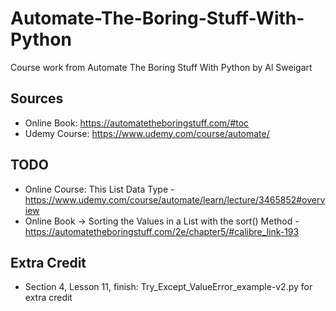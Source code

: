 # Automate-The-Boring-Stuff-With-Python

Course work from Automate The Boring Stuff With Python by Al Sweigart

## Sources

* Online Book: <https://automatetheboringstuff.com/#toc>
* Udemy Course: <https://www.udemy.com/course/automate/>

## TODO

* Online Course: This List Data Type - <https://www.udemy.com/course/automate/learn/lecture/3465852#overview>
* Online Book -> Sorting the Values in a List with the sort() Method - <https://automatetheboringstuff.com/2e/chapter5/#calibre_link-193>

## Extra Credit

* Section 4, Lesson 11, finish: Try_Except_ValueError_example-v2.py for extra credit
